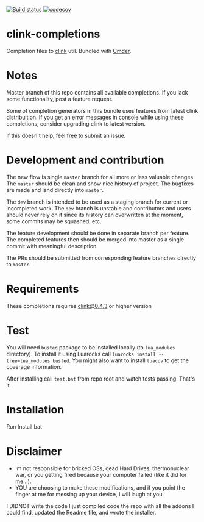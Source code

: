 
[![Build status](https://ci.appveyor.com/api/projects/status/h401gvqery4wwa6p/branch/master?svg=true)](https://ci.appveyor.com/project/vladimir-kotikov/clink-completions/branch/master)
[![codecov](https://codecov.io/gh/vladimir-kotikov/clink-completions/branch/master/graph/badge.svg)](https://codecov.io/gh/vladimir-kotikov/clink-completions)

clink-completions
=================

Completion files to [clink](https://github.com/mridgers/clink) util. Bundled with [Cmder](https://github.com/cmderdev/cmder).

Notes
=====

Master branch of this repo contains all available completions. If you lack some functionality, post a feature request.

Some of completion generators in this bundle uses features from latest clink distribuition. If you get an error messages in console while using these completions, consider upgrading clink to latest version.

If this doesn't help, feel free to submit an issue.

Development and contribution
============================

The new flow is single `master` branch for all more or less valuable changes. The `master` should be clean and show nice history of project. The bugfixes are made and land directly into `master`.

The `dev` branch is intended to be used as a staging branch for current or incompleted work. The `dev` branch is unstable and contributors and users should never rely on it since its history can overwritten at the moment, some commits may be squashed, etc.

The feature development should be done in separate branch per feature. The completed features then should be merged into master as a single commit with meaningful description.

The PRs should be submitted from corresponding feature branches directly to `master`.

Requirements
============

These completions requires clink@0.4.3 or higher version

# Test

You will need `busted` package to be installed locally (to `lua_modules` directory). To install it
using Luarocks call `luarocks install --tree=lua_modules busted`. You might also want to install
`luacov` to get the coverage information.

After installing call `test.bat` from repo root and watch tests passing. That's it.

Installation
============

Run Install.bat

Disclaimer
============

* Im not responsible for bricked OSs, dead Hard Drives, thermonuclear war, or you getting fired because your computer failed (like it did for me...).
* YOU are choosing to make these modifications, and if you point the finger at me for messing up your device, I will laugh at you.

I DIDNOT write the code I just compiled code the repo with all the addons I could find, updated the Readme file, and wrote the installer.
